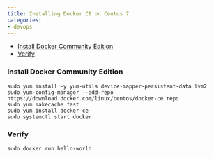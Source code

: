 ```yaml
---
title: Installing Docker CE on Centos 7
categories:
- devops
---
```

- [Install Docker Community Edition](#install-docker-community-edition)
- [Verify](#verify)

### Install Docker Community Edition

```shell
sudo yum install -y yum-utils device-mapper-persistent-data lvm2
sudo yum-config-manager --add-repo https://download.docker.com/linux/centos/docker-ce.repo
sudo yum makecache fast
sudo yum install docker-ce
sudo systemctl start docker
```

### Verify

```shell
sudo docker run hello-world
```
